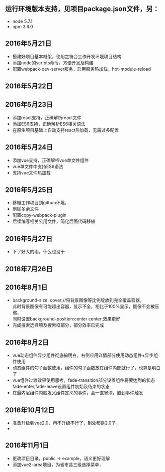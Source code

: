 ## 运行环境版本支持，见项目package.json文件，另：
- node 5.7.1
- npm 3.6.0

## 2016年5月21日
- 搭建好项目基本框架，使用之符合工作开发环境项目结构
- 添加node的scripts命令，方便开发及构建
- 配置webpack-dev-server服务，启用服务热加载，hot-module-reload

## 2016年5月22日


## 2016年5月23日
- 添加react支持，正确解析react文件
- 添加ES6支持，正确解析ES6相关语法
- 在原生项目基础上自动支持react热加载，无需过多配置


## 2016年5月24日
- 添加vue支持，正确解析vue单文件组件
- vue单文件中支持ES6语法
- 支持vue文件热加载

## 2016年5月25日
- 移植工作项目到github环境，
- 删除多余文件
- 配置copy-webpack-plugin
- 后续编写相关公用文件，简化后面代码移植

## 2016年5月27日
- 下了好大的雨，什么也没干


## 2016年7月26日

## 2016年8月1日
- background-size: cover;//将背景图像等比例绽放到完全覆盖容器，  
  此时背景图像有可能超出容器，显示不全，相比于100%显示，图像不会被压缩，  
  同时设置background-position:center center;效果更好
- 完成搜索选择项及搜索框部分，部分效率已完成

## 2016年8月2日
- vue动态组件异步组件彻底搞明白，右侧应用详情部分使用动态组件+异步组件使用
- 动态组件的勾子函数使用，组件的勾子函数放在组件内部就行了，也算是明白了
- vue组件过渡效果使用思考，fade-transition部分设置组件将要达到的状态
  fade-enter,fade-leave设置组件初始及结束的状态
- 在最内层组件内触发父组件定义的事件，会一直冒泡，直到事件触发

## 2016年10月12日
- 准备升级到vue2.0，再不升级不行了，到处都是2.0了，
- 

## 2016年11月1日
- 更改项目目录，public -> example，语义更好理解
- 添加vue2-area项目，为省市县三级选择菜单，














